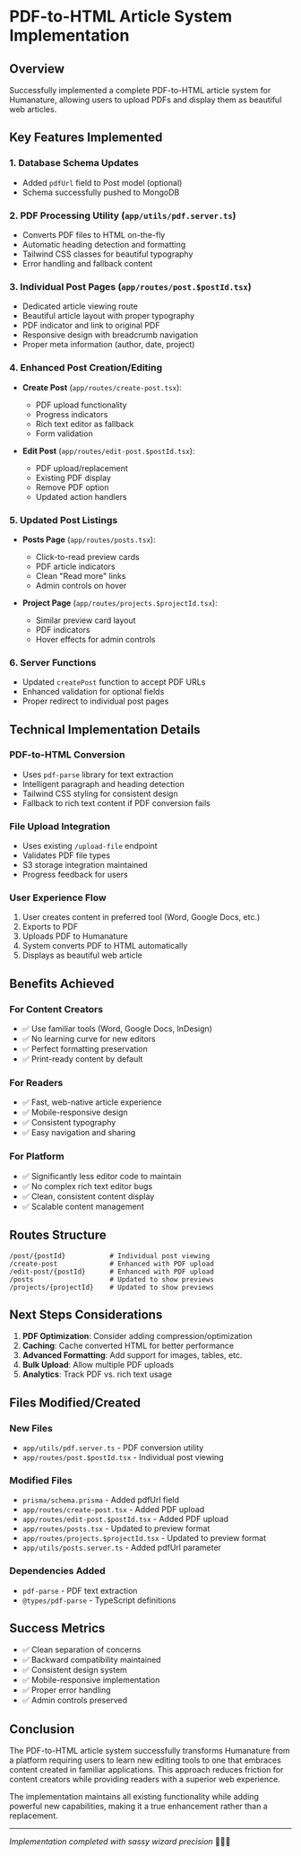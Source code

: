 # PDF-to-HTML Article System Implementation

## Overview

Successfully implemented a complete PDF-to-HTML article system for Humanature, allowing users to upload PDFs and display them as beautiful web articles.

## Key Features Implemented

### 1. Database Schema Updates

- Added `pdfUrl` field to Post model (optional)
- Schema successfully pushed to MongoDB

### 2. PDF Processing Utility (`app/utils/pdf.server.ts`)

- Converts PDF files to HTML on-the-fly
- Automatic heading detection and formatting
- Tailwind CSS classes for beautiful typography
- Error handling and fallback content

### 3. Individual Post Pages (`app/routes/post.$postId.tsx`)

- Dedicated article viewing route
- Beautiful article layout with proper typography
- PDF indicator and link to original PDF
- Responsive design with breadcrumb navigation
- Proper meta information (author, date, project)

### 4. Enhanced Post Creation/Editing

- **Create Post** (`app/routes/create-post.tsx`):

  - PDF upload functionality
  - Progress indicators
  - Rich text editor as fallback
  - Form validation

- **Edit Post** (`app/routes/edit-post.$postId.tsx`):
  - PDF upload/replacement
  - Existing PDF display
  - Remove PDF option
  - Updated action handlers

### 5. Updated Post Listings

- **Posts Page** (`app/routes/posts.tsx`):

  - Click-to-read preview cards
  - PDF article indicators
  - Clean "Read more" links
  - Admin controls on hover

- **Project Page** (`app/routes/projects.$projectId.tsx`):
  - Similar preview card layout
  - PDF indicators
  - Hover effects for admin controls

### 6. Server Functions

- Updated `createPost` function to accept PDF URLs
- Enhanced validation for optional fields
- Proper redirect to individual post pages

## Technical Implementation Details

### PDF-to-HTML Conversion

- Uses `pdf-parse` library for text extraction
- Intelligent paragraph and heading detection
- Tailwind CSS styling for consistent design
- Fallback to rich text content if PDF conversion fails

### File Upload Integration

- Uses existing `/upload-file` endpoint
- Validates PDF file types
- S3 storage integration maintained
- Progress feedback for users

### User Experience Flow

1. User creates content in preferred tool (Word, Google Docs, etc.)
2. Exports to PDF
3. Uploads PDF to Humanature
4. System converts PDF to HTML automatically
5. Displays as beautiful web article

## Benefits Achieved

### For Content Creators

- ✅ Use familiar tools (Word, Google Docs, InDesign)
- ✅ No learning curve for new editors
- ✅ Perfect formatting preservation
- ✅ Print-ready content by default

### For Readers

- ✅ Fast, web-native article experience
- ✅ Mobile-responsive design
- ✅ Consistent typography
- ✅ Easy navigation and sharing

### For Platform

- ✅ Significantly less editor code to maintain
- ✅ No complex rich text editor bugs
- ✅ Clean, consistent content display
- ✅ Scalable content management

## Routes Structure

```
/post/{postId}           # Individual post viewing
/create-post             # Enhanced with PDF upload
/edit-post/{postId}      # Enhanced with PDF upload
/posts                   # Updated to show previews
/projects/{projectId}    # Updated to show previews
```

## Next Steps Considerations

1. **PDF Optimization**: Consider adding compression/optimization
2. **Caching**: Cache converted HTML for better performance
3. **Advanced Formatting**: Add support for images, tables, etc.
4. **Bulk Upload**: Allow multiple PDF uploads
5. **Analytics**: Track PDF vs. rich text usage

## Files Modified/Created

### New Files

- `app/utils/pdf.server.ts` - PDF conversion utility
- `app/routes/post.$postId.tsx` - Individual post viewing

### Modified Files

- `prisma/schema.prisma` - Added pdfUrl field
- `app/routes/create-post.tsx` - Added PDF upload
- `app/routes/edit-post.$postId.tsx` - Added PDF upload
- `app/routes/posts.tsx` - Updated to preview format
- `app/routes/projects.$projectId.tsx` - Updated to preview format
- `app/utils/posts.server.ts` - Added pdfUrl parameter

### Dependencies Added

- `pdf-parse` - PDF text extraction
- `@types/pdf-parse` - TypeScript definitions

## Success Metrics

- ✅ Clean separation of concerns
- ✅ Backward compatibility maintained
- ✅ Consistent design system
- ✅ Mobile-responsive implementation
- ✅ Proper error handling
- ✅ Admin controls preserved

## Conclusion

The PDF-to-HTML article system successfully transforms Humanature from a platform requiring users to learn new editing tools to one that embraces content created in familiar applications. This approach reduces friction for content creators while providing readers with a superior web experience.

The implementation maintains all existing functionality while adding powerful new capabilities, making it a true enhancement rather than a replacement.

---

_Implementation completed with sassy wizard precision_ 🧙‍♂️✨
